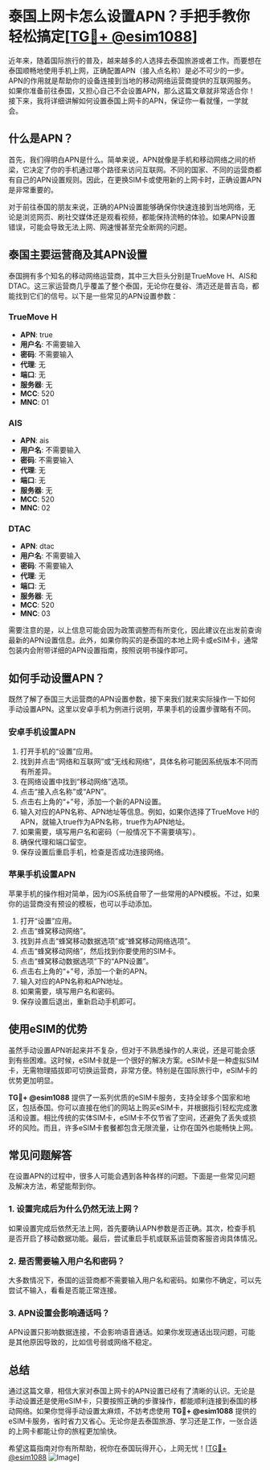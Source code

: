 # 泰国上网卡怎么设置APN？手把手教你轻松搞定[[TG💪+ @esim1088](https://t.me/s/esim1088)]

近年来，随着国际旅行的普及，越来越多的人选择去泰国旅游或者工作。而要想在泰国顺畅地使用手机上网，正确配置APN（接入点名称）是必不可少的一步。APN的作用就是帮助你的设备连接到当地的移动网络运营商提供的互联网服务。如果你准备前往泰国，又担心自己不会设置APN，那么这篇文章就非常适合你！接下来，我将详细讲解如何设置泰国上网卡的APN，保证你一看就懂，一学就会。

## 什么是APN？

首先，我们得明白APN是什么。简单来说，APN就像是手机和移动网络之间的桥梁，它决定了你的手机通过哪个路径来访问互联网。不同的国家、不同的运营商都有自己的APN设置规则。因此，在更换SIM卡或使用新的上网卡时，正确设置APN是非常重要的。

对于前往泰国的朋友来说，正确的APN设置能够确保你快速连接到当地网络，无论是浏览网页、刷社交媒体还是观看视频，都能保持流畅的体验。如果APN设置错误，可能会导致无法上网、网速慢甚至完全断网的问题。

## 泰国主要运营商及其APN设置

泰国拥有多个知名的移动网络运营商，其中三大巨头分别是TrueMove H、AIS和DTAC。这三家运营商几乎覆盖了整个泰国，无论你在曼谷、清迈还是普吉岛，都能找到它们的信号。以下是一些常见的APN设置参数：

### TrueMove H

- **APN**: true
- **用户名**: 不需要输入
- **密码**: 不需要输入
- **代理**: 无
- **端口**: 无
- **服务器**: 无
- **MCC**: 520
- **MNC**: 01

### AIS

- **APN**: ais
- **用户名**: 不需要输入
- **密码**: 不需要输入
- **代理**: 无
- **端口**: 无
- **服务器**: 无
- **MCC**: 520
- **MNC**: 02

### DTAC

- **APN**: dtac
- **用户名**: 不需要输入
- **密码**: 不需要输入
- **代理**: 无
- **端口**: 无
- **服务器**: 无
- **MCC**: 520
- **MNC**: 03

需要注意的是，以上信息可能会因为政策调整而有所变化，因此建议在出发前查询最新的APN设置信息。此外，如果你购买的是泰国的本地上网卡或eSIM卡，通常包装内会附带详细的APN设置指南，按照说明书操作即可。

## 如何手动设置APN？

既然了解了泰国三大运营商的APN设置参数，接下来我们就来实际操作一下如何手动设置APN。这里以安卓手机为例进行说明，苹果手机的设置步骤略有不同。

### 安卓手机设置APN

1. 打开手机的“设置”应用。
2. 找到并点击“网络和互联网”或“无线和网络”，具体名称可能因系统版本不同而有所差异。
3. 在网络设置中找到“移动网络”选项。
4. 点击“接入点名称”或“APN”。
5. 点击右上角的“+”号，添加一个新的APN设置。
6. 输入对应的APN名称、APN地址等信息。例如，如果你选择了TrueMove H的APN，就输入true作为APN名称，true作为APN地址。
7. 如果需要，填写用户名和密码（一般情况下不需要填写）。
8. 确保代理和端口留空。
9. 保存设置后重启手机，检查是否成功连接网络。

### 苹果手机设置APN

苹果手机的操作相对简单，因为iOS系统自带了一些常用的APN模板。不过，如果你的运营商没有预设的模板，也可以手动添加。

1. 打开“设置”应用。
2. 点击“蜂窝移动网络”。
3. 找到并点击“蜂窝移动数据选项”或“蜂窝移动网络选项”。
4. 点击“蜂窝移动网络”，然后找到你要使用的SIM卡。
5. 点击“蜂窝移动数据选项”下的“APN设置”。
6. 点击右上角的“+”号，添加一个新的APN。
7. 输入对应的APN名称和APN地址。
8. 如果需要，填写用户名和密码。
9. 保存设置后退出，重新启动手机即可。

## 使用eSIM的优势

虽然手动设置APN听起来并不复杂，但对于不熟悉操作的人来说，还是可能会感到有些困难。这时候，eSIM卡就是一个很好的解决方案。eSIM卡是一种虚拟SIM卡，无需物理插拔即可切换运营商，非常方便。特别是在国际旅行中，eSIM卡的优势更加明显。

**TG💪+ @esim1088** 提供了一系列优质的eSIM卡服务，支持全球多个国家和地区，包括泰国。你可以直接在他们的网站上购买eSIM卡，并根据指引轻松完成激活和设置。相比传统的实体SIM卡，eSIM卡不仅节省了空间，还避免了丢失或损坏的风险。而且，许多eSIM卡套餐都包含无限流量，让你在国外也能畅快上网。

## 常见问题解答

在设置APN的过程中，很多人可能会遇到各种各样的问题。下面是一些常见问题及解决方法，希望能帮到你。

### 1. 设置完成后为什么仍然无法上网？

如果设置完成后依然无法上网，首先要确认APN参数是否正确。其次，检查手机是否开启了移动数据功能。最后，尝试重启手机或联系运营商客服咨询具体情况。

### 2. 是否需要输入用户名和密码？

大多数情况下，泰国的运营商都不需要输入用户名和密码。如果你不确定，可以先尝试不输入，看看是否能正常连接。

### 3. APN设置会影响通话吗？

APN设置只影响数据连接，不会影响语音通话。如果你发现通话出现问题，可能是其他原因导致的，比如信号弱或网络不稳定。

## 总结

通过这篇文章，相信大家对泰国上网卡的APN设置已经有了清晰的认识。无论是手动设置还是使用eSIM卡，只要按照正确的步骤操作，都能顺利连接到泰国的移动网络。如果你觉得手动设置太麻烦，不妨考虑使用 **TG💪+ @esim1088** 提供的eSIM卡服务，省时省力又省心。无论你是去泰国旅游、学习还是工作，一张合适的上网卡都能让你的旅程更加愉快。

希望这篇指南对你有所帮助，祝你在泰国玩得开心，上网无忧！[[TG💪+ @esim1088](https://t.me/s/esim1088) ![Image](https://i.postimg.cc/4NQfJmqS/Snipaste-2025-05-13-00-14-12.png)]
